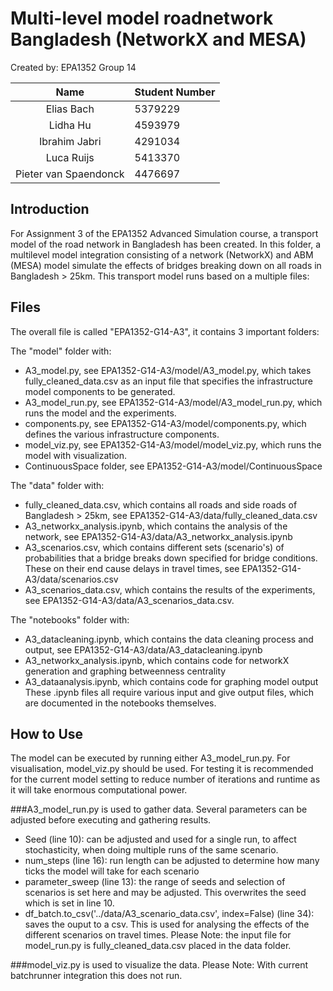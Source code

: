 # Multi-level model roadnetwork Bangladesh (NetworkX and MESA)

Created by: EPA1352 Group 14

| Name    | Student Number |
|:-------:|:--------|
| Elias Bach  | 5379229 | 
| Lidha Hu | 4593979 |
| Ibrahim Jabri| 4291034  |
| Luca Ruijs | 5413370 |
| Pieter van Spaendonck |  4476697 |


## Introduction
For Assignment 3 of the EPA1352 Advanced Simulation course, a transport model of the road network in Bangladesh has been 
created. In this folder, a multilevel model integration consisting of a network (NetworkX) and ABM (MESA) model simulate 
the effects of bridges breaking down on all roads in Bangladesh > 25km. 
This transport model runs based on a multiple files:

## Files 
The overall file is called "EPA1352-G14-A3", it contains 3 important folders:

The "model" folder with:
* A3_model.py, see EPA1352-G14-A3/model/A3_model.py, which takes fully_cleaned_data.csv as an input file that 
  specifies the infrastructure model components to be generated. 
* A3_model_run.py, see EPA1352-G14-A3/model/A3_model_run.py, which runs the model and the experiments.
* components.py, see EPA1352-G14-A3/model/components.py, which defines the various infrastructure components. 
* model_viz.py, see EPA1352-G14-A3/model/model_viz.py, which runs the model with visualization.
* ContinuousSpace folder, see EPA1352-G14-A3/model/ContinuousSpace

The "data" folder with:

* fully_cleaned_data.csv, which contains all roads and side roads of Bangladesh > 25km,
  see EPA1352-G14-A3/data/fully_cleaned_data.csv
* A3_networkx_analysis.ipynb, which contains the analysis of the network, see EPA1352-G14-A3/data/A3_networkx_analysis.ipynb
* A3_scenarios.csv, which contains different sets (scenario's) of probabilities that a bridge breaks down specified for 
  bridge conditions. These on their end cause delays in travel times, see EPA1352-G14-A3/data/scenarios.csv
* A3_scenarios_data.csv, which contains the results of the experiments, see EPA1352-G14-A3/data/A3_scenarios_data.csv.

The "notebooks" folder with:
* A3_datacleaning.ipynb, which contains the data cleaning process and output, see EPA1352-G14-A3/data/A3_datacleaning.ipynb
* A3_networkx_analysis.ipynb, which contains code for networkX generation and graphing betweenness centrality
* A3_dataanalysis.ipynb, which contains code for graphing model output
These .ipynb files all require various input and give output files, which are documented in the notebooks themselves.

## How to Use
The model can be executed by running either A3_model_run.py. For visualisation, model_viz.py should be 
used. For testing it is recommended for the current model setting to reduce number of iterations and runtime
as it will take enormous computational power.

###A3_model_run.py 
is used to gather data. Several parameters can be adjusted before executing and gathering results.
* Seed (line 10): can be adjusted and used for a single run, to affect stochasticity, when doing multiple runs of the 
  same scenario.
* num_steps (line 16): run length can be adjusted to determine how many ticks the model will take for each scenario
* parameter_sweep (line 13): the range of seeds and selection of scenarios is set here and may be adjusted. This 
  overwrites the seed which is set in line 10.
* df_batch.to_csv('../data/A3_scenario_data.csv', index=False) (line  34): saves the ouput to a csv. 
  This is used for analysing the effects of the different scenarios on travel times.
Please Note: the input file for model_run.py is fully_cleaned_data.csv placed in the data folder.
  
###model_viz.py
is used to visualize the data. 
Please Note: With current batchrunner integration this does not run.
